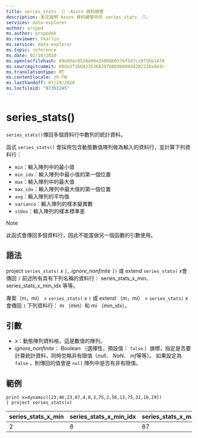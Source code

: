 ```yaml
---
title: series_stats （）-Azure 資料總管
description: 本文說明 Azure 資料總管中的 series_stats （）。
services: data-explorer
author: orspod
ms.author: orspodek
ms.reviewer: rkarlin
ms.service: data-explorer
ms.topic: reference
ms.date: 02/10/2020
ms.openlocfilehash: 69e09ec9528e99e250986657bf5d7cc0756b14f8
ms.sourcegitcommit: 09da3f26b4235368297b8b9b604d4282228a443c
ms.translationtype: MT
ms.contentlocale: zh-TW
ms.lasthandoff: 07/28/2020
ms.locfileid: "87351245"
---
```

# <a name="series_stats"></a>series_stats()

`series_stats()`傳回多個資料行中數列的統計資料。  

函式 `series_stats()` 會採用包含動態數值陣列做為輸入的資料行，並計算下列資料行：
* `min`：輸入陣列中的最小值
* `min_idx`：輸入陣列中最小值的第一個位置
* `max`：輸入陣列中的最大值
* `max_idx`：輸入陣列中最大值的第一個位置
* `avg`：輸入陣列的平均值
* `variance`：輸入陣列的樣本變異數
* `stdev`：輸入陣列的樣本標準差

> [!NOTE] 
> 此函式會傳回多個資料行，因此不能當做另一個函數的引數使用。

## <a name="syntax"></a>語法

project `series_stats(` *x* `[,` *ignore_nonfinite* `])` 或 extend `series_stats(` *x*會傳回 `)` 前述所有具有下列名稱的資料行： series_stats_x_min、series_stats_x_min_idx 等等。
 
專案（m，mi） = `series_stats(` *x* `)` 或 extend （m，mi） = `series_stats(` *x*會傳回 `)` 下列資料行： m （min）和 mi （min_idx）。

## <a name="arguments"></a>引數

* *x*：動態陣列資料格，這是數值的陣列。 
* *ignore_nonfinite*： Boolean （選擇性，預設值： `false` ）旗標，指定是否要計算統計資料，同時忽略非有限值（*null*、 *NaN*、 *inf*等等）。 如果設定為 `false` ，則傳回的值會是 `null` 陣列中是否有非有限值。

## <a name="example"></a>範例

<!-- csl: https://help.kusto.windows.net:443/Samples -->
```kusto
print x=dynamic([23,46,23,87,4,8,3,75,2,56,13,75,32,16,29]) 
| project series_stats(x)

```

|series_stats_x_min|series_stats_x_min_idx|series_stats_x_max|series_stats_x_max_idx|series_stats_x_avg|series_stats_x_stdev|series_stats_x_variance|
|---|---|---|---|---|---|---|
|2|8|87|3|32.8|28.5036338535483|812.457142857143|
